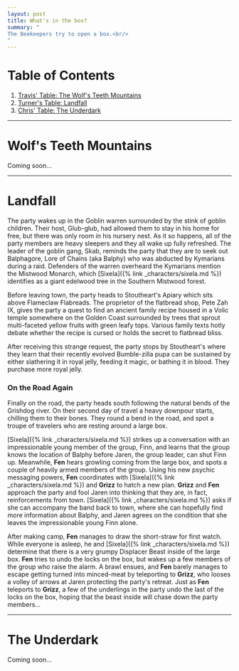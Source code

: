 ```yaml
---
layout: post
title: What's in the box?
summary: "
The Beekeepers try to open a box.<br/>
"
---
```


# Table of Contents
1. [Travis' Table: The Wolf's Teeth Mountains](#the-mountain)
2. [Turner's Table: Landfall](#landfall)
3. [Chris' Table: The Underdark](#underdark)

---
# Wolf's Teeth Mountains <a name="the-mountain"/>

Coming soon...

---
# Landfall <a name="landfall"/>

The party wakes up in the Goblin warren surrounded by the stink of goblin children. Their host, Glub-glub, had allowed them to stay in his home for free, but there was only room in his nursery nest. As it so happens, all of the party members are heavy sleepers and they all wake up fully refreshed. The leader of the goblin gang, Skab, reminds the party that they are to seek out Balphagore, Lore of Chains (aka Balphy) who was abducted by Kymarians during a raid. Defenders of the warren overheard the Kymarians mention the Mistwood Monarch, which [Sixela]({% link _characters/sixela.md %}) identifies as a giant edelwood tree in the Southern Mistwood forest.

Before leaving town, the party heads to Stoutheart's Apiary which sits above Flameclaw Flabreads. The proprietor of the flatbread shop, Pete Zah IX, gives the party a quest to find an ancient family recipe housed in a Volic temple somewhere on the Golden Coast surrounded by trees that sprout multi-faceted yellow fruits with green leafy tops. Various family texts hotly debate whether the recipe is cursed or holds the secret to flatbread bliss.

After receiving this strange request, the party stops by Stoutheart's where they learn that their recently evolved Bumble-zilla pupa can be sustained by either slathering it in royal jelly, feeding it magic, or bathing it in blood. They purchase more royal jelly.

### On the Road Again

Finally on the road, the party heads south following the natural bends of the Grishdog river. On their second day of travel a heavy downpour starts, chilling them to their bones. They round a bend in the road, and spot a troupe of travelers who are resting around a large box. 

[Sixela]({% link _characters/sixela.md %}) strikes up a conversation with an impressionable young member of the group, Finn, and learns that the group knows the location of Balphy before Jaren, the group leader, can shut Finn up. Meanwhile, **Fen** hears growling coming from the large box, and spots a couple of heavily armed members of the group. Using his new psychic messaging powers, **Fen** coordinates with [Sixela]({% link _characters/sixela.md %}) and **Grizz** to hatch a new plan. **Grizz** and **Fen** approach the party and fool Jaren into thinking that they are, in fact, reinforcements from town. [Sixela]({% link _characters/sixela.md %}) asks if she can accompany the band back to town, where she can hopefully find more information about Balphy, and Jaren agrees on the condition that she leaves the impressionable young Finn alone.

After making camp, **Fen** manages to draw the short-straw for first watch. While everyone is asleep, he and [Sixela]({% link _characters/sixela.md %}) determine that there is a very grumpy Displacer Beast inside of the large box. **Fen** tries to undo the locks on the box, but wakes up a few members of the group who raise the alarm. A brawl ensues, and **Fen** barely manages to escape getting turned into minced-meat by teleporting to **Grizz**, who looses a volley of arrows at Jaren protecting the party's retreat. Just as **Fen** teleports to **Grizz**, a few of the underlings in the party undo the last of the locks on the box, hoping that the beast inside will chase down the party members...

---
# The Underdark <a name="underdark"/>

Coming soon...
